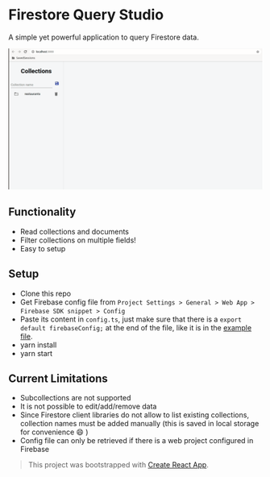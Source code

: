 # Firestore Query Studio

A simple yet powerful application to query Firestore data.

![firestore-query](./docs/firestore-query.gif)

## Functionality

- Read collections and documents
- Filter collections on multiple fields!
- Easy to setup

## Setup

- Clone this repo
- Get Firebase config file from `Project Settings > General > Web App > Firebase SDK snippet > Config`
- Paste its content in `config.ts`, just make sure that there is a `export default firebaseConfig;` at the end of the file, like it is in the [example file](./src/config.example.ts).
- yarn install
- yarn start

## Current Limitations

- Subcollections are not supported
- It is not possible to edit/add/remove data
- Since Firestore client libraries do not allow to list existing collections, collection names must be added manually (this is saved in local storage for convenience :smile: )
- Config file can only be retrieved if there is a web project configured in Firebase

> This project was bootstrapped with [Create React App](https://github.com/facebook/create-react-app).

